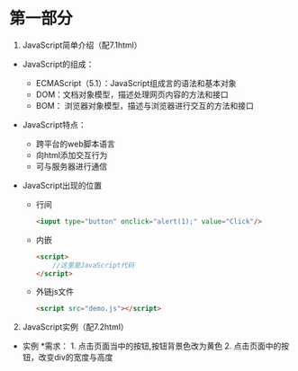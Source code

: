 

# 第一部分 
1. JavaScript简单介绍（配7.1html）
* JavaScript的组成：
    * ECMAScript（5.1）：JavaScript组成言的语法和基本对象
    * DOM：文档对象模型，描述处理网页内容的方法和接口
    * BOM： 浏览器对象模型，描述与浏览器进行交互的方法和接口
* JavaScript特点：
    * 跨平台的web脚本语言
    * 向html添加交互行为
    * 可与服务器进行通信

* JavaScript出现的位置
    * 行间
        ```html
        <iuput type="button" onclick="alert(1);" value="Click"/>
        ```
    * 内嵌
        ```html
        <script>
            //这里是JavaScript代码
        </script>
        ```     
    * 外链js文件
        ```html
        <script src="demo.js"></script>
        ```

2. JavaScript实例（配7.2html）
* 实例
    *需求：
        1. 点击页面当中的按钮,按钮背景色改为黄色
        2. 点击页面中的按钮，改变div的宽度与高度